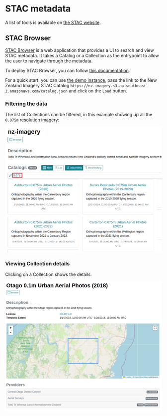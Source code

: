 # STAC metadata

A list of tools is available on [the STAC website](https://stacspec.org/en/about/tools-resources/).

## STAC Browser

[STAC Browser](https://github.com/radiantearth/stac-browser) is a web application that provides a UI to search and view STAC metadata. It takes a Catalog or a Collection as the entrypoint to allow the user to navigate through the metadata.

To deploy STAC Browser, you can follow [this documentation](https://github.com/radiantearth/stac-browser#get-started).

For a quick start, you can use [the demo instance](https://radiantearth.github.io/stac-browser/), pass the link to the New Zealand Imagery STAC Catalog `https://nz-imagery.s3-ap-southeast-2.amazonaws.com/catalog.json` and click on the `Load` button.

### Filtering the data

The list of Collections can be filtered, in this example showing up all the `0.075m` resolution imagery:

![filter](img/tools/stac_browser_filter.png)

### Viewing Collection details

Clicking on a Collection shows the details:

![collection](img/tools/stac_browser_collection.png)
